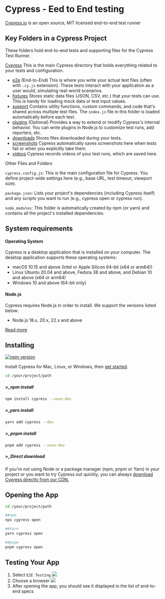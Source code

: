 # Cypress - Eed to End testing

[Cypress.io](https://www.cypress.io) is an open source, MIT licensed end-to-end test runner

## Key Folders in a Cypress Project

These folders hold end-to-end tests and supporting files for the Cypress Test Runner.

[Cypress](cypress) This is the main Cypress directory that holds everything related to your tests and configuration.

- [e2e](e2e) (End-to-End) This is where you write your actual test files (often with `.cy.js` extension). These tests interact with your application as a user would, simulating real-world scenarios.
- [fixtures](fixtures) Stores static data files (JSON, CSV, etc.) that your tests can use. This is handy for loading mock data or test input values.
- [support](support) Contains utility functions, custom commands, and code that's shared across multiple test files. The `index.js` file in this folder is loaded automatically before each test.
- [plugins](plugins) (Optional) Provides a way to extend or modify Cypress's internal behavior. You can write plugins in Node.js to customize test runs, add reporters, etc.
- [downloads](downloads) Stores files downloaded during your tests.
- [screenshots](screenshots) Cypress automatically saves screenshots here when tests fail or when you explicitly take them.
- [videos](videos) Cypress records videos of your test runs, which are saved here.


Other Files and Folders

`cypress.config.js`: This is the main configuration file for Cypress. You define project-wide settings here (e.g., base URL, test timeout, viewport size).

`package.json`: Lists your project's dependencies (including Cypress itself) and any scripts you want to run (e.g., cypress open or cypress run).

`node_modules`: This folder is automatically created by npm (or yarn) and contains all the project's installed dependencies.


## System requirements

#### Operating System
Cypress is a desktop application that is installed on your computer. The desktop application supports these operating systems:

- macOS 10.15 and above (Intel or Apple Silicon 64-bit (x64 or arm64))
- Linux Ubuntu 20.04 and above, Fedora 38 and above, and Debian 10 and above (x64 or arm64)
- Windows 10 and above (64-bit only)

#### Node.js
Cypress requires Node.js in order to install. We support the versions listed below:
- Node.js 18.x, 20.x, 22.x and above

[Read more](https://docs.cypress.io/guides/getting-started/installing-cypress#npm-install)


## Installing

[![npm version](https://badge.fury.io/js/cypress.svg)](https://badge.fury.io/js/cypress)

Install Cypress for Mac, Linux, or Windows, then [get started](https://on.cypress.io/install).



```bash
cd /your/project/path
```
##### >_npm install
```bash
npm install cypress --save-dev
```
##### >_yarn install
```bash
yarn add cypress --dev
```
##### >_pnpm install
```bash
pnpm add cypress --save-dev
```

##### >_Direct download
If you're not using Node or a package manager (npm, pnpm or Yarn) in your project or you want to try Cypress out quickly, you can always [download Cypress directly from our CDN.](https://download.cypress.io/desktop)



## Opening the App
```bash
cd /your/project/path
```

```bash
##npm
npx cypress open

##Yarn
yarn cypress open

##pnpm
pnpm cypress open
```

## Testing Your App
1. Select `E2E Testing` 
![](https://s3.amazonaws.com/tw-inlineimages/386890/0/0/7e4b3814ca3a2ac66dda8e4a3a36467e.png)
2.  Choose a browser
![](https://s3.amazonaws.com/tw-inlineimages/386890/0/0/7e5000aa972817cf4968dd937bdaf298.png)
3. After opening the app, you should see it displayed in the list of end-to-end specs




